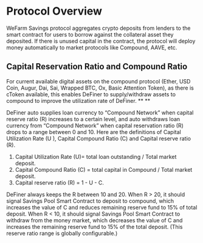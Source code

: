 # Protocol Overview

WeFarm Savings protocol aggregates crypto deposits from lenders to the smart contract for users to borrow against the collateral asset they deposited. If there is unused capital in the contract, the protocol will deploy money automatically to market protocols like Compound, AAVE, etc. 

## Capital Reservation Ratio and Compound Ratio

For current available digital assets on the compound protocol (Ether, USD Coin, Augur, Dai, Sai, Wrapped BTC, Ox, Basic Attention Token), as there is cToken available, this enables DeFiner to supply/withdraw assets to compound to improve the utilization rate of DeFiner. ** **

DeFiner auto supplies loan currency to “Compound Network” when capital reserve ratio (R) increases to a certain level, and auto withdraws loan currency from “Compound Network” when capital reservation ratio (R) drops to a range between 0 and 10. Here are the definitions of  Capital Utilization Rate (U ), Capital Compound Ratio (C) and Capital reserve ratio (R).

1. Capital Utilization Rate (U)= total loan outstanding / Total market deposit.
2. Capital Compound Ratio (C) = total capital in Compound / Total market deposit.
3. Capital reserve ratio (R) = 1 - U - C.

DeFiner always keeps the R between 10 and 20.  When R > 20,   it should signal Savings Pool Smart Contract to deposit to compound, which increases the value of C and reduces remaining reserve fund to 15% of total deposit. When R < 10, it should signal Savings Pool Smart Contract to withdraw from the money market, which decreases the value of C and increases the remaining reserve fund to 15% of the total deposit. (This reserve ratio range is globally configurable.)
